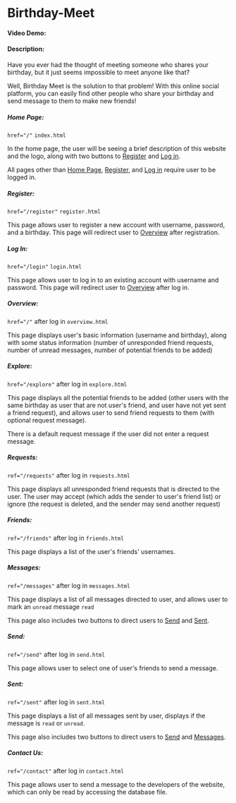 # Birthday-Meet
#### Video Demo:
#### Description:
Have you ever had the thought of meeting someone who shares your birthday, but it just seems impossible to meet anyone like that?

Well, Birthday Meet is the solution to that problem! With this online social platform, you can easily find other people who share your birthday and send message to them to make new friends!

##### Home Page:
`href="/"` `index.html`

In the home page, the user will be seeing a brief description of this website and the logo, along with two buttons to [Register](#Register) and [Log in](#Log-In).

All pages other than [Home Page](#Home-Page), [Register](#Register), and [Log in](#Log-In) require user to be logged in.

##### Register:
`href="/register"` `register.html`

This page allows user to register a new account with username, password, and a birthday. This page will redirect user to [Overview](#Overview) after registration.

##### Log In:
`href="/login"` `login.html`

This page allows user to log in to an existing account with username and password. This page will redirect user to [Overview](#Overview) after log in.

##### Overview:
`href="/"` after log in `overview.html`

This page displays user's basic information (username and birthday), along with some status information (number of unresponded friend requests, number of unread messages, number of potential friends to be added)

##### Explore:
`href="/explore"` after log in `explore.html`

This page displays all the potential friends to be added (other users with the same birthday as user that are not user's friend, and user have not yet sent a friend request), and allows user to send friend requests to them (with optional request message). 

There is a default request message if the user did not enter a request message.

##### Requests:
`ref="/requests"` after log in `requests.html`

This page displays all unresponded friend requests that is directed to the user. The user may accept (which adds the sender to user's friend list) or ignore (the request is deleted, and the sender may send another request)

##### Friends:
`ref="/friends"` after log in `friends.html`

This page displays a list of the user's friends' usernames.

##### Messages:
`ref="/messages"` after log in `messages.html`

This page displays a list of all messages directed to user, and allows user to mark an `unread` message `read`

This page also includes two buttons to direct users to [Send](#Send) and [Sent](#Sent).

##### Send:
`ref="/send"` after log in `send.html`

This page allows user to select one of user's friends to send a message. 

##### Sent:
`ref="/sent"` after log in `sent.html`

This page displays a list of all messages sent by user, displays if the message is `read` or `unread`.

This page also includes two buttons to direct users to [Send](#Send) and [Messages](#Messages).

##### Contact Us:
`ref="/contact"` after log in `contact.html`

This page allows user to send a message to the developers of the website, which can only be read by accessing the database file.
